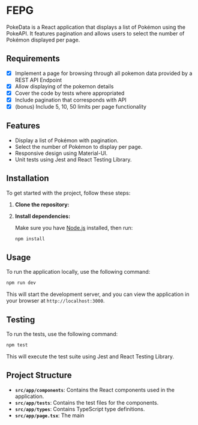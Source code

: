# FEPG

PokeData is a React application that displays a list of Pokémon using the PokeAPI. It features pagination and allows users to select the number of Pokémon displayed per page.

## Requirements

- [x] Implement a page for browsing through all pokemon data provided by a REST API Endpoint
- [x] Allow displaying of the pokemon details
- [x] Cover the code by tests where appropriated
- [x] Include pagination that corresponds with API
- [x] (bonus) Include 5, 10, 50 limits per page functionality

## Features

- Display a list of Pokémon with pagination.
- Select the number of Pokémon to display per page.
- Responsive design using Material-UI.
- Unit tests using Jest and React Testing Library.

## Installation

To get started with the project, follow these steps:

1. **Clone the repository:**

2. **Install dependencies:**

   Make sure you have [Node.js](https://nodejs.org/) installed, then run:

   ```bash
   npm install
   ```

## Usage

To run the application locally, use the following command:

```bash
npm run dev
```

This will start the development server, and you can view the application in your browser at `http://localhost:3000`.

## Testing

To run the tests, use the following command:

```bash
npm test
```

This will execute the test suite using Jest and React Testing Library.

## Project Structure

- **`src/app/components`**: Contains the React components used in the application.
- **`src/app/tests`**: Contains the test files for the components.
- **`src/app/types`**: Contains TypeScript type definitions.
- **`src/app/page.tsx`**: The main
